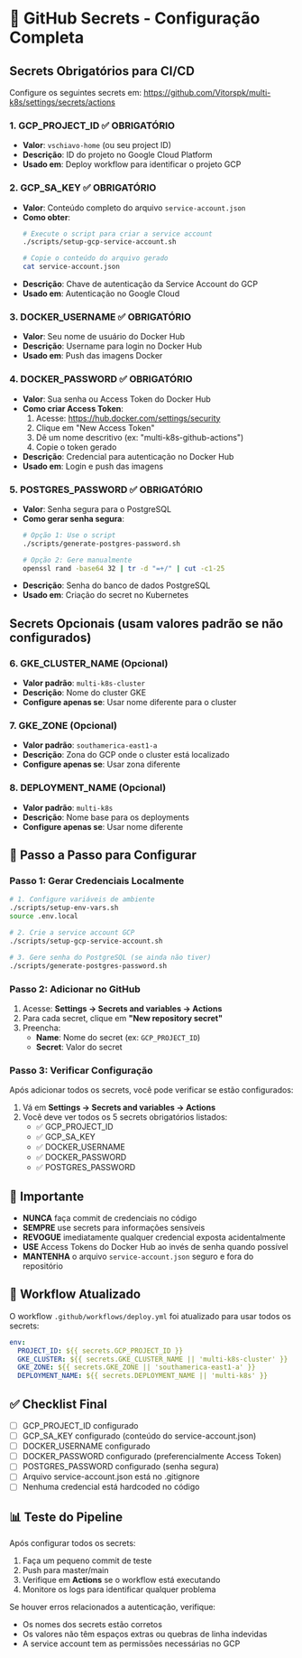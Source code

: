 # 🔐 GitHub Secrets - Configuração Completa

## Secrets Obrigatórios para CI/CD

Configure os seguintes secrets em: https://github.com/Vitorspk/multi-k8s/settings/secrets/actions

### 1. **GCP_PROJECT_ID** ✅ OBRIGATÓRIO
- **Valor**: `vschiavo-home` (ou seu project ID)
- **Descrição**: ID do projeto no Google Cloud Platform
- **Usado em**: Deploy workflow para identificar o projeto GCP

### 2. **GCP_SA_KEY** ✅ OBRIGATÓRIO
- **Valor**: Conteúdo completo do arquivo `service-account.json`
- **Como obter**:
  ```bash
  # Execute o script para criar a service account
  ./scripts/setup-gcp-service-account.sh
  
  # Copie o conteúdo do arquivo gerado
  cat service-account.json
  ```
- **Descrição**: Chave de autenticação da Service Account do GCP
- **Usado em**: Autenticação no Google Cloud

### 3. **DOCKER_USERNAME** ✅ OBRIGATÓRIO
- **Valor**: Seu nome de usuário do Docker Hub
- **Descrição**: Username para login no Docker Hub
- **Usado em**: Push das imagens Docker

### 4. **DOCKER_PASSWORD** ✅ OBRIGATÓRIO
- **Valor**: Sua senha ou Access Token do Docker Hub
- **Como criar Access Token**:
  1. Acesse: https://hub.docker.com/settings/security
  2. Clique em "New Access Token"
  3. Dê um nome descritivo (ex: "multi-k8s-github-actions")
  4. Copie o token gerado
- **Descrição**: Credencial para autenticação no Docker Hub
- **Usado em**: Login e push das imagens

### 5. **POSTGRES_PASSWORD** ✅ OBRIGATÓRIO
- **Valor**: Senha segura para o PostgreSQL
- **Como gerar senha segura**:
  ```bash
  # Opção 1: Use o script
  ./scripts/generate-postgres-password.sh
  
  # Opção 2: Gere manualmente
  openssl rand -base64 32 | tr -d "=+/" | cut -c1-25
  ```
- **Descrição**: Senha do banco de dados PostgreSQL
- **Usado em**: Criação do secret no Kubernetes

## Secrets Opcionais (usam valores padrão se não configurados)

### 6. **GKE_CLUSTER_NAME** (Opcional)
- **Valor padrão**: `multi-k8s-cluster`
- **Descrição**: Nome do cluster GKE
- **Configure apenas se**: Usar nome diferente para o cluster

### 7. **GKE_ZONE** (Opcional)
- **Valor padrão**: `southamerica-east1-a`
- **Descrição**: Zona do GCP onde o cluster está localizado
- **Configure apenas se**: Usar zona diferente

### 8. **DEPLOYMENT_NAME** (Opcional)
- **Valor padrão**: `multi-k8s`
- **Descrição**: Nome base para os deployments
- **Configure apenas se**: Usar nome diferente

## 📝 Passo a Passo para Configurar

### Passo 1: Gerar Credenciais Localmente

```bash
# 1. Configure variáveis de ambiente
./scripts/setup-env-vars.sh
source .env.local

# 2. Crie a service account GCP
./scripts/setup-gcp-service-account.sh

# 3. Gere senha do PostgreSQL (se ainda não tiver)
./scripts/generate-postgres-password.sh
```

### Passo 2: Adicionar no GitHub

1. Acesse: **Settings → Secrets and variables → Actions**
2. Para cada secret, clique em **"New repository secret"**
3. Preencha:
   - **Name**: Nome do secret (ex: `GCP_PROJECT_ID`)
   - **Secret**: Valor do secret

### Passo 3: Verificar Configuração

Após adicionar todos os secrets, você pode verificar se estão configurados:

1. Vá em **Settings → Secrets and variables → Actions**
2. Você deve ver todos os 5 secrets obrigatórios listados:
   - ✅ GCP_PROJECT_ID
   - ✅ GCP_SA_KEY
   - ✅ DOCKER_USERNAME
   - ✅ DOCKER_PASSWORD
   - ✅ POSTGRES_PASSWORD

## 🚨 Importante

- **NUNCA** faça commit de credenciais no código
- **SEMPRE** use secrets para informações sensíveis
- **REVOGUE** imediatamente qualquer credencial exposta acidentalmente
- **USE** Access Tokens do Docker Hub ao invés de senha quando possível
- **MANTENHA** o arquivo `service-account.json` seguro e fora do repositório

## 🔄 Workflow Atualizado

O workflow `.github/workflows/deploy.yml` foi atualizado para usar todos os secrets:

```yaml
env:
  PROJECT_ID: ${{ secrets.GCP_PROJECT_ID }}
  GKE_CLUSTER: ${{ secrets.GKE_CLUSTER_NAME || 'multi-k8s-cluster' }}
  GKE_ZONE: ${{ secrets.GKE_ZONE || 'southamerica-east1-a' }}
  DEPLOYMENT_NAME: ${{ secrets.DEPLOYMENT_NAME || 'multi-k8s' }}
```

## ✅ Checklist Final

- [ ] GCP_PROJECT_ID configurado
- [ ] GCP_SA_KEY configurado (conteúdo do service-account.json)
- [ ] DOCKER_USERNAME configurado
- [ ] DOCKER_PASSWORD configurado (preferencialmente Access Token)
- [ ] POSTGRES_PASSWORD configurado (senha segura)
- [ ] Arquivo service-account.json está no .gitignore
- [ ] Nenhuma credencial está hardcoded no código

## 📊 Teste do Pipeline

Após configurar todos os secrets:

1. Faça um pequeno commit de teste
2. Push para master/main
3. Verifique em **Actions** se o workflow está executando
4. Monitore os logs para identificar qualquer problema

Se houver erros relacionados a autenticação, verifique:
- Os nomes dos secrets estão corretos
- Os valores não têm espaços extras ou quebras de linha indevidas
- A service account tem as permissões necessárias no GCP
